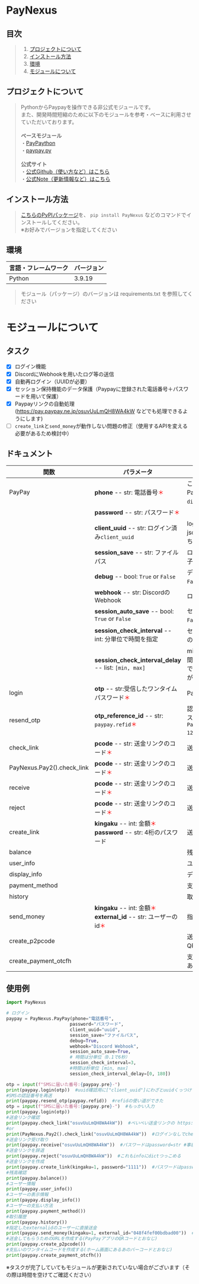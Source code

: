 # PayNexus

## 目次

>1. [プロジェクトについて](#プロジェクトについて)
>2. [インストール方法](#インストール方法)
>3. [環境](#環境)
>4. [モジュールについて](#モジュールについて)

## プロジェクトについて

>PythonからPaypayを操作できる非公式モジュールです。<br>
また、開発時間短縮のために以下のモジュールを参考・ベースに利用させていただいております。<br><br>
**ベースモジュール**<br>
・[PayPaython](https://github.com/taka-4602/PayPaython)<br>
・[paypay.py](https://github.com/yuki-1729/paypay.py)
<br><br>**公式サイト**<br>
・[公式Github（使い方など）はこちら](https://github.com/harumaki4649/PayNexus)<br>
・[公式Note（更新情報など）はこちら](https://note.com/humareuka6295/m/m0fc09a1b95c1)


## インストール方法
>[こちらのPyPIパッケージ](https://pypi.org/project/PayNexus/)を、
```pip install PayNexus```
などのコマンドでインストールしてください。<br>
※お好みでバージョンを指定してください


## 環境

<!-- 言語、フレームワーク、ミドルウェア、インフラの一覧とバージョンを記載 -->

| 言語・フレームワーク  | バージョン |
| --------------------- | ---------- |
| Python                | 3.9.19     |

>モジュール（パッケージ）のバージョンは requirements.txt を参照してください

# モジュールについて
## タスク
- [x] ログイン機能
- [x] DiscordにWebhookを用いたログ等の送信
- [x] 自動再ログイン（UUIDが必要）
- [x] セッション保持機能のデータ保護（Paypayに登録された電話番号＋パスワードを用いて保護）
- [x] Paypayリンクの自動処理(https://pay.paypay.ne.jp/osuvUuLmQH8WA4kW などでも処理できるようにします)
- [ ] `create_link`と`send_money`が動作しない問題の修正（使用するAPIを変える必要があるため検討中）
<!--- 必須マーク : <span style="color:red">＊</span> -->
## ドキュメント
| 関数                         | パラメータ                                                                                                                  | 説明                                                                                                                         |
|----------------------------|------------------------------------------------------------------------------------------------------------------------|----------------------------------------------------------------------------------------------------------------------------|
| PayPay                     | **phone** -- str: 電話番号<span style="color:red">＊</span>                                                                 | これは例外で関数ではなく、`Class`です。また、PayNexusを利用するために必要（Discord.pyでいう```discord.Client()```のようなものです）                                  |
|                            | **password** -- str: パスワード<span style="color:red">＊</span>                                                             |                                                                                                                            |
|                            | **client_uuid** -- str: ログイン済み`client_uuid `                                                                           | login関数を使用してログインすると既存のログイン時のjsonに加え、`client_uuid`が追加されて返ってくるのでそちらをここで指定します                                                 |
|                            | **session_save** -- str: ファイルパス                                                                                        | ログイン情報を保存するためのファイルパスを指定、拡張子はお任せ                                                                                            |
|                            | **debug** -- bool: `True` or `False`                                                                                   | デバッグメッセージの有効化と無効化（デフォルトでは`False`）                                                                                          |
|                            | **webhook** -- str: DiscordのWebhook                                                                                    | ログ等の送信に使用                                                                                                                  |
|                            | **session_auto_save** -- bool: `True` or `False`                                                                       | セッションを自動で保持するかどうか（デフォルトでは`False`）                                                                                          |
|                            | **session_check_interval** -- int: 分単位で時間を指定                                                                           | セッション切れを確認する間隔、デフォルトでは3～7分の間                                                                                               |
|                            | **session_check_interval_delay** -- list: `[min, max]`                                                                 | minとmaxは秒単位で、min～maxの中からランダムな時間を`session_check_interval`に足す。また、デフォルトでは`[0, 0]'（アカウントが凍結されないようにする願いが込められているが、おそらく関係ない）      |
| login                      | **otp** -- str:受信したワンタイムパスワード<span style="color:red">＊</span>                                                          | Paypayアカウントにログイン                                                                                                           |
| resend_otp                 | **otp_reference_id** -- str: `paypay.refid`<span style="color:red">＊</span>                                            | 認証コードを再送信します。`paypay.refid`はPayPayクラスを利用すると利用可能（例：```paypay = PayNexus.PayPay(phone="08012345678",password="Test-1234"```） |
| check_link                 | **pcode** -- str: 送金リンクのコード<span style="color:red">＊</span>                                                            | 送金リンクの金額などを取得（ログイン必要）                                                                                                      |
| PayNexus.Pay2().check_link | **pcode** -- str: 送金リンクのコード<span style="color:red">＊</span>                                                            | 送金リンクの金額などを取得（ログイン不要）                                                                                                      |
| receive                    | **pcode** -- str: 送金リンクのコード<span style="color:red">＊</span>                                                            | 送金リンクを介して受け取り                                                                                                              |
| reject                     | **pcode** -- str: 送金リンクのコード<span style="color:red">＊</span>                                                            | 送金の受け取りを辞退                                                                                                                 |
| create_link                | **kingaku** -- int: 金額<span style="color:red">＊</span> **password** -- str: 4桁のパスワード                                   | 送金リンクを作成                                                                                                                   |
| balance                    |                                                                                                                        | 残高を取得                                                                                                                      |
| user_info                  |                                                                                                                        | ユーザー情報を取得                                                                                                                  |
| display_info               |                                                                                                                        | ディスプレイ情報を取得                                                                                                                |
| payment_method             |                                                                                                                        | 支払い方法を取得                                                                                                                   |
| history                    |                                                                                                                        | 取引履歴を取得                                                                                                                    |
| send_money                 | **kingaku** -- int: 金額<span style="color:red">＊</span> **external_id** -- str: ユーザーのid<span style="color:red">＊</span> | 指定した`external_id`のユーザーに直接送金                                                                                                |
| create_p2pcode             |                                                                                                                        | 送金してもらうためのURLを作成する(PayPayアプリのQRコードとおなじ)                                                                                    |
| create_payment_otcfh       |                                                                                                                        | 支払いのワンタイムコードを作成する(ホーム画面にあるあのバーコードとおなじ)                                                                                     |

## 使用例
```python
import PayNexus

# ログイン
paypay = PayNexus.PayPay(phone="電話番号",
                        password="パスワード",
                        client_uuid="uuid",
                        session_save="ファイルパス",
                        debug=True,
                        webhook="Discord Webhook",
                        session_auto_save=True,
                        # 時間は分単位（0.1で6秒）
                        session_check_interval=3,
                        #時間は秒単位 [min, max]
                        session_check_interval_delay=[0, 180])

otp = input(f"SMSに届いた番号:{paypay.pre}-")
print(paypay.login(otp))  #uuid確認用に["client_uuid"]にわざとuuidくっつけてます
#SMSの認証番号を再送
print(paypay.resend_otp(paypay.refid))  #refidの使い道ができた
otp = input(f"SMSに届いた番号:{paypay.pre}-")  #もっかい入力
print(paypay.login(otp))
#送金リンク確認
print(paypay.check_link("osuvUuLmQH8WA4kW"))  #ぺいぺい送金リンクの https://pay.paypay.ne.jp/osuvUuLmQH8WA4kW <-ここね
#or
print(PayNexus.Pay2().check_link("osuvUuLmQH8WA4kW"))  #ログインなしでcheck_linkを使えるPay2クラスです #これもproxy=dictでプロキシを設定できる
#送金リンク受け取り
print(paypay.receive("osuvUuLmQH8WA4kW"))  #パスワードはpassword=str #事前にcheck_linkして返ってきたdictを引数infoに入れるとそのdictを使うようになります
#送金リンクを辞退
print(paypay.reject("osuvUuLmQH8WA4kW"))  #これもinfoにdictつっこめる
#送金リンクを作成
print(paypay.create_link(kingaku=1, password="1111"))  #パスワードはpassword=str
#残高確認
print(paypay.balance())
#ユーザー情報
print(paypay.user_info())
#ユーザーの表示情報
print(paypay.display_info())
#ユーザーの支払い方法
print(paypay.payment_method())
#取引履歴
print(paypay.history())
#指定したexternalidのユーザーに直接送金
print(paypay.send_money(kingaku=1, external_id="048f4fef00bdbad00"))  #このexternal_idはてきとーです
#送金してもらうためのURLを作成する(PayPayアプリのQRコードとおなじ)
print(paypay.create_p2pcode())
#支払いのワンタイムコードを作成する(ホーム画面にあるあのバーコードとおなじ)
print(paypay.create_payment_otcfh())

```

※タスクが完了していてもモジュールが更新されていない場合がございます（その際は時間を空けてご確認ください）
